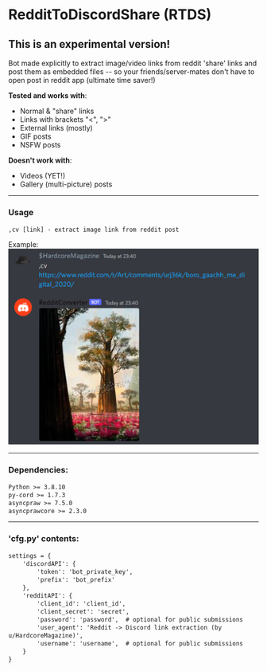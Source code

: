 # RedditToDiscordShare (RTDS)
## This is an experimental version!
Bot made explicitly to extract 
image/video links from reddit 'share' links
and post them as embedded files 
-- so your friends/server-mates don't have to open post
in reddit app (ultimate time saver!)

**Tested and works with**:
- Normal & "share" links
- Links with brackets "<", ">"
- External links (mostly)
- GIF posts
- NSFW posts

**Doesn't work with**:
- Videos (YET!)
- Gallery (multi-picture) posts

---
### Usage
```
,cv [link] - extract image link from reddit post  
```
Example:  
![img.png](img.png)

---
### Dependencies:
```
Python >= 3.8.10
py-cord >= 1.7.3
asyncpraw >= 7.5.0
asyncprawcore >= 2.3.0
```
---
### 'cfg.py' contents:
```
settings = {
    'discordAPI': {
        'token': 'bot_private_key',
        'prefix': 'bot_prefix'
    },
    'redditAPI': {
        'client_id': 'client_id',
        'client_secret': 'secret',
        'password': 'password',  # optional for public submissions
        'user_agent': 'Reddit -> Discord link extraction (by u/HardcoreMagazine)',
        'username': 'username',  # optional for public submissions
    }
}
```
